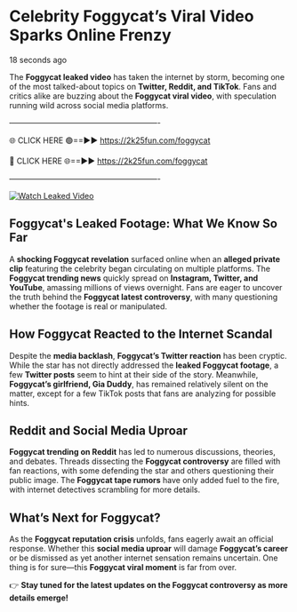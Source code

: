 # Celebrity Foggycat’s Viral Video Sparks Online Frenzy

18 seconds ago

The **Foggycat leaked video** has taken the internet by storm, becoming one of the most talked-about topics on **Twitter, Reddit, and TikTok**. Fans and critics alike are buzzing about the **Foggycat viral video**, with speculation running wild across social media platforms.

———————————————————-

🌐 CLICK HERE 🟢==►► https://2k25fun.com/foggycat

🔴 CLICK HERE 🌐==►► https://2k25fun.com/foggycat

———————————————————-

[![Watch Leaked Video](https://miro.medium.com/v2/resize:fit:828/format:webp/1*cilzJN44JGOrTw9NJCrNHA.gif "Watch Leaked Video")](https://2k25fun.com/foggycat)

## **Foggycat's Leaked Footage: What We Know So Far**  
A **shocking Foggycat revelation** surfaced online when an **alleged private clip** featuring the celebrity began circulating on multiple platforms. The **Foggycat trending news** quickly spread on **Instagram, Twitter, and YouTube**, amassing millions of views overnight. Fans are eager to uncover the truth behind the **Foggycat latest controversy**, with many questioning whether the footage is real or manipulated.  

## **How Foggycat Reacted to the Internet Scandal**  
Despite the **media backlash**, **Foggycat’s Twitter reaction** has been cryptic. While the star has not directly addressed the **leaked Foggycat footage**, a few **Twitter posts** seem to hint at their side of the story. Meanwhile, **Foggycat’s girlfriend, Gia Duddy**, has remained relatively silent on the matter, except for a few TikTok posts that fans are analyzing for possible hints.  

## **Reddit and Social Media Uproar**  
**Foggycat trending on Reddit** has led to numerous discussions, theories, and debates. Threads dissecting the **Foggycat controversy** are filled with fan reactions, with some defending the star and others questioning their public image. The **Foggycat tape rumors** have only added fuel to the fire, with internet detectives scrambling for more details.  

## **What’s Next for Foggycat?**  
As the **Foggycat reputation crisis** unfolds, fans eagerly await an official response. Whether this **social media uproar** will damage **Foggycat’s career** or be dismissed as yet another internet sensation remains uncertain. One thing is for sure—this **Foggycat viral moment** is far from over.  

👉 **Stay tuned for the latest updates on the Foggycat controversy as more details emerge!**  